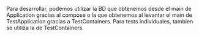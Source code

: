 Para desarrollar, podemos utilizar la BD que obtenemos desde el main de Application gracias al compose o la que obtenemos al levantar el main de TestApplication gracias a TestContainers.
Para tests individuales, tambien se utiliza la de TestContainers.